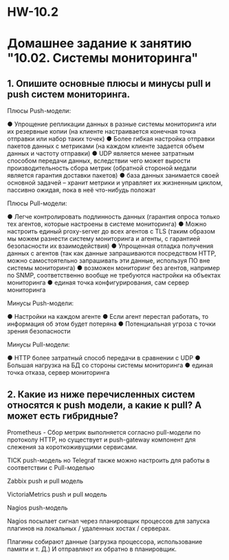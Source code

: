 # HW-10.2

# Домашнее задание к занятию "10.02. Системы мониторинга"

## 1. Опишите основные плюсы и минусы pull и push систем мониторинга.

Плюсы Push-модели:

● Упрощение репликации данных в разные системы мониторинга
или их резервные копии
(на клиенте настраивается конечная точка отправки или набор
таких точек)
● Более гибкая настройка отправки пакетов данных с метриками
(на каждом клиенте задается объем данных и частоту отправки)
● UDP является менее затратным способом передачи данных, вследствии
чего может вырости производительность сбора метрик
(обратной стороной медали является гарантия доставки пакетов)
● база данных занимается своей основной задачей – хранит метрики и управляет их жизненным циклом, 
пассивно ожидая, пока в неё что-нибудь положат



Плюсы Pull-модели:

● Легче контролировать подлинность данных
(гарантия опроса только тех агентов, которые настроены в системе
мониторинга)
● Можно настроить единый proxy-server до всех агентов с TLS
(таким образом мы можем разнести систему мониторинга и агенты, с
гарантией безопасности их взаимодействия)
● Упрощенная отладка получения данных с агентов
(так как данные запрашиваются посредством HTTP, можно
самостоятельно запрашивать эти данные, используя ПО вне системы
мониторинга)
● возможен мониторинг без агентов, например по SNMP, соответственно вообще 
не требуются настройки на объектах мониторинга
● единая точка конфигурирования, сам сервер мониторинга

Минусы Push-модели:

● Настройки на каждом агенте
● Если агент перестал работать, то информация об этом будет потеряна
● Потенциальная угроза с точки зрения безопасности

Минусы Pull-модели:

● HTTP более затратный способ передачи в сравнении с UDP
● Большая нагрузка на БД со стороны системы мониторинга
● единая точка отказа, сервер мониторинга


## 2. Какие из ниже перечисленных систем относятся к push модели, а какие к pull? А может есть гибридные?

Prometheus - Сбор метрик выполняется согласно pull-модели по протоколу HTTP, 
но существует и push-gateway компонент для слежения за короткоживущими сервисами. 

TICK  push-модель но Telegraf также можно настроить для работы в
соответствии с Pull-моделью

Zabbix  push и pull модель

VictoriaMetrics push и pull модель

Nagios push-модель

Nagios посылает сигнал через планировщик процессов для запуска плагинов на локальных / удаленных хостах / серверах.

Плагины собирают данные (загрузка процессора, использование памяти и т. Д.) И отправляют их обратно в планировщик.

